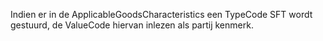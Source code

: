 Indien er in de ApplicableGoodsCharacteristics een TypeCode SFT wordt gestuurd, de ValueCode hiervan inlezen als partij kenmerk.